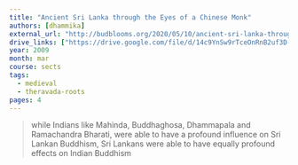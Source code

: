 ```yaml
---
title: "Ancient Sri Lanka through the Eyes of a Chinese Monk"
authors: [dhammika]
external_url: "http://budblooms.org/2020/05/10/ancient-sri-lanka-through-the-eyes-of-a-chinese-monk/"
drive_links: ["https://drive.google.com/file/d/14c9YnSw9rTceOnRnB2uf3D-oDugj-iG6/view?usp=drivesdk"]
year: 2009
month: mar
course: sects
tags:
  - medieval
  - theravada-roots
pages: 4
---
```


> while Indians like Mahinda, Buddhaghosa, Dhammapala and Ramachandra Bharati, were able to have a profound influence on Sri Lankan Buddhism, Sri Lankans were able to have equally profound effects on Indian Buddhism
